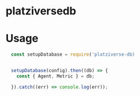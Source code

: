 # platziversedb

# Usage

```js
  const setupDatabase = require('platziverse-db)


  setupDatabase(config).then((db) => {
    const { Agent, Metric } = db;

  }).catch((err) => console.log(err));

```